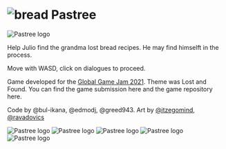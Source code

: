 # ![bread](Assets/Images/pancito.png) Pastree

![Pastree logo](Assets/pastree.png)

Help Julio find the grandma lost bread recipes. He may find himselft in the process.

Move with WASD, click on dialogues to proceed.

Game developed for the [Global Game Jam 2021](https://globalgamejam.org/2021/games/pastree-4). Theme was Lost and Found. You can find the game submission here and the game repository here.

Code by @bul-ikana, @edmodj, @greed943.
Art by [@itzegomind](https://www.instagram.com/itzegomind/), [@ravadovics](https://www.instagram.com/ravadovicz/)

![Pastree logo](Assets/Sprites/Panteam.png)
![Pastree logo](Assets/Sprites/Panteam2.png)
![Pastree logo](Assets/Sprites/Panteam3.png)
![Pastree logo](Assets/Sprites/Panteam4.png)
![Pastree logo](Assets/Sprites/Panteam5.png)

